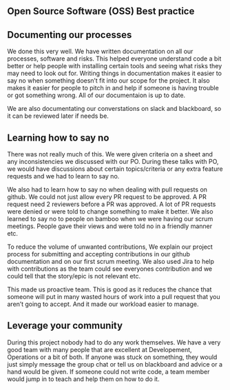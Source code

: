 ## Open Source Software (OSS) Best practice

## Documenting our processes

We done this very well. We have written documentation on all our processes, software and risks. This helped everyone understand code a bit better or help people with installing certain tools and seeing what risks they may need to look out for. Writing things in documentation makes it easier to say no when something doesn’t fit into our scope for the project. It also makes it easier for people to pitch in and help if someone is having trouble or got something wrong. All of our documentaion is up to date.

We are also documentating our converstations on slack and blackboard, so it can be reviewed later if needs be.

## Learning how to say no

There was not really much of this. We were given criteria on a sheet and any inconsistencies we discussed with our PO. During these talks with PO, we would have discussions about certain topics/criteria or any extra feature requests and we had to learn to say no. 

We also had to learn how to say no when dealing with pull requests on github. We could not just allow every PR request to be approved. A PR request need 2 reviewers before a PR was approved. A lot of PR requests were denied or were told to change something to make it better. We also learned to say no to people on bamboo when we were having our scrum meetings. People gave their views and were told no in a friendly manner etc.

To reduce the volume of unwanted contributions, We explain our project process for submitting and accepting contributions in our github documentation and on our first scrum meeting. We also used Jira to help with contributions as the team could see everyones contribution and we could tell that the story/epic is not relevant etc.

This made us proactive team. This is good as it reduces the chance that someone will put in many wasted hours of work into a pull request that you aren’t going to accept. And it made our workload easier to manage.

## Leverage your community

During this project nobody had to do any work themselves. We have a very good team with many people that are excellent at Developement, Operations or a bit of both. If anyone was stuck on something, they would just simply message the group chat or tell us on blackboard and advice or a hand would be given. If someone could not write code, a team member would jump in to teach and help them on how to do it.
